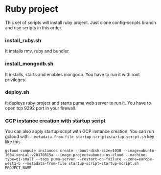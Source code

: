 # Ruby project

This set of scripts will install ruby project.
Just clone config-scripts branch and use scripts in this order.

### install_ruby.sh
It installs rmv, ruby and bundler.

### install_mongodb.sh
It installs, starts and enables mongodb. You have to run it with root privileges.

### deploy.sh
It deploys ruby project and starts puma web server to run it. You have to open tcp 9292 port in your firewall.

### GCP instance creation with startup script 
You can also apply startup script with GCP instance creation. You can run gcloud with `--metadata-from-file startup-script=startup-script.sh` key like this
```
gcloud compute instances create --boot-disk-size=10GB --image=ubuntu-1604-xenial-v20170815a --image-project=ubuntu-os-cloud --machine-type=g1-small --tags puma-server --restart-on-failure --zone=europe-west1-b --metadata-from-file startup-script=startup-script.sh PROJECT_NAME
```
